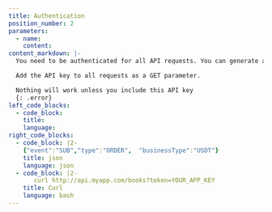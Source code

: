 ```yaml
---
title: Authentication
position_number: 2
parameters:
  - name:
    content:
content_markdown: |-
  You need to be authenticated for all API requests. You can generate an API key in your developer dashboard.

  Add the API key to all requests as a GET parameter.

  Nothing will work unless you include this API key
  {: .error}
left_code_blocks:
  - code_block:
    title:
    language:
right_code_blocks:
  - code_block: |2-
    {"event":"SUB","type":"ORDER",  "businessType":"USDT"}
    title: json
    language: json
  - code_block: |2-
       curl http://api.myapp.com/books?token=YOUR_APP_KEY
    title: Curl
    language: bash
---
```

